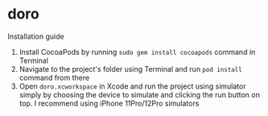 # doro

Installation guide

1. Install CocoaPods by running `sudo gem install cocoapods` command in Terminal
2. Navigate to the project's folder using Terminal and run `pod install` command from there
3. Open `doro.xcworkspace` in Xcode and run the project using simulator simply by choosing the device to simulate and clicking the run button on top. I recommend using iPhone 11Pro/12Pro simulators 
